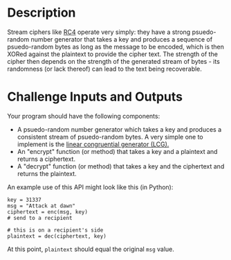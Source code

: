 # Description

Stream ciphers like [RC4](https://en.wikipedia.org/wiki/RC4) operate very simply: they have a strong psuedo-random number generator that takes a key and produces a sequence of psuedo-random bytes as long as the message to be encoded, which is then XORed against the plaintext to provide the cipher text. The strength of the cipher then depends on the strength of the generated stream of bytes - its randomness (or lack thereof) can lead to the text being recoverable.

# Challenge Inputs and Outputs

Your program should have the following components:

* A psuedo-random number generator which takes a key and produces a consistent stream of psuedo-random bytes. A very simple one to implement is the [linear congruential generator (LCG).](https://en.wikipedia.org/wiki/Linear_congruential_generator) 
* An "encrypt" function (or method) that takes a key and a plaintext and returns a ciphertext.
* A "decrypt" function (or method) that takes a key and the ciphertext and returns the plaintext. 

An example use of this API might look like this (in Python):

    key = 31337
    msg = "Attack at dawn"
    ciphertext = enc(msg, key)
    # send to a recipient

    # this is on a recipient's side
    plaintext = dec(ciphertext, key)

At this point, `plaintext` should equal the original `msg` value. 